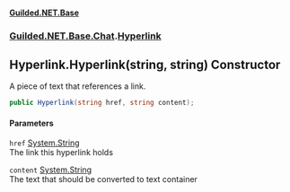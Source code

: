 
#### [Guilded.NET.Base](index 'index')
### [Guilded.NET.Base.Chat](index#Guilded_NET_Base_Chat 'Guilded.NET.Base.Chat').[Hyperlink](Hyperlink 'Guilded.NET.Base.Chat.Hyperlink')
## Hyperlink.Hyperlink(string, string) Constructor
A piece of text that references a link.  
```csharp
public Hyperlink(string href, string content);
```

#### Parameters
<a name='Guilded_NET_Base_Chat_Hyperlink_Hyperlink(string_string)_href'></a>
`href` [System.String](https://docs.microsoft.com/en-us/dotnet/api/System.String 'System.String')  
The link this hyperlink holds
  
<a name='Guilded_NET_Base_Chat_Hyperlink_Hyperlink(string_string)_content'></a>
`content` [System.String](https://docs.microsoft.com/en-us/dotnet/api/System.String 'System.String')  
The text that should be converted to text container
  
